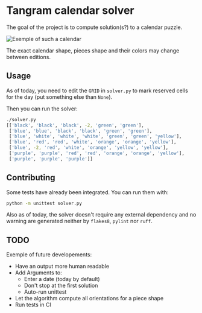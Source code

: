 # Tangram calendar solver

The goal of the project is to compute solution(s?) to a calendar puzzle.

![Exemple of such a calendar](https://external-content.duckduckgo.com/iu/?u=https%3A%2F%2Fm.media-amazon.com%2Fimages%2FI%2F61rk41yA6eL._AC_SL1500_.jpg)

The exact calendar shape, pieces shape and their colors may change between editions.


## Usage

As of today, you need to edit the `GRID` in `solver.py` to mark reserved cells for the day (put something else than `None`).

Then you can run the solver:

```bash
./solver.py
[['black', 'black', 'black', -2, 'green', 'green'],
 ['blue', 'blue', 'black', 'black', 'green', 'green'],
 ['blue', 'white', 'white', 'white', 'green', 'green', 'yellow'],
 ['blue', 'red', 'red', 'white', 'orange', 'orange', 'yellow'],
 ['blue', -2, 'red', 'white', 'orange', 'yellow', 'yellow'],
 ['purple', 'purple', 'red', 'red', 'orange', 'orange', 'yellow'],
 ['purple', 'purple', 'purple']]
```

## Contributing

Some tests have already been integrated. You can run them with:

```bash
python -m unittest solver.py
```

Also as of today, the solver doesn't require any external dependency and no warning are generated neither by `flakes8`, `pylint` nor `ruff`.


## TODO

Exemple of future developements:
- Have an output more human readable
- Add Arguments to:
  - Enter a date (today by default)
  - Don't stop at the first solution
  - Auto-run unittest
- Let the algorithm compute all orientations for a piece shape
- Run tests in CI
